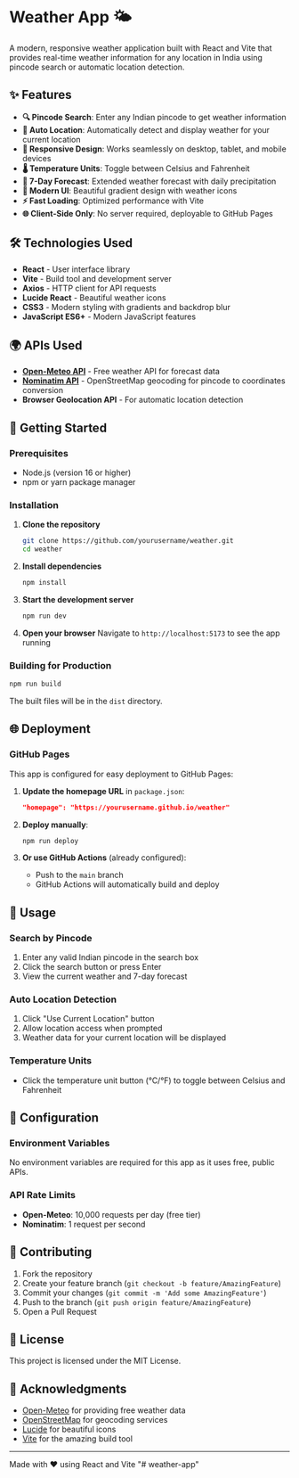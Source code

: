 # Weather App 🌤️

A modern, responsive weather application built with React and Vite that provides real-time weather information for any location in India using pincode search or automatic location detection.

## ✨ Features

- **🔍 Pincode Search**: Enter any Indian pincode to get weather information
- **📍 Auto Location**: Automatically detect and display weather for your current location
- **📱 Responsive Design**: Works seamlessly on desktop, tablet, and mobile devices
- **🌡️ Temperature Units**: Toggle between Celsius and Fahrenheit
- **📅 7-Day Forecast**: Extended weather forecast with daily precipitation
- **🎨 Modern UI**: Beautiful gradient design with weather icons
- **⚡ Fast Loading**: Optimized performance with Vite
- **🌐 Client-Side Only**: No server required, deployable to GitHub Pages

## 🛠️ Technologies Used

- **React** - User interface library
- **Vite** - Build tool and development server
- **Axios** - HTTP client for API requests
- **Lucide React** - Beautiful weather icons
- **CSS3** - Modern styling with gradients and backdrop blur
- **JavaScript ES6+** - Modern JavaScript features

## 🌍 APIs Used

- **[Open-Meteo API](https://open-meteo.com/)** - Free weather API for forecast data
- **[Nominatim API](https://nominatim.openstreetmap.org/)** - OpenStreetMap geocoding for pincode to coordinates conversion
- **Browser Geolocation API** - For automatic location detection

## 🚀 Getting Started

### Prerequisites

- Node.js (version 16 or higher)
- npm or yarn package manager

### Installation

1. **Clone the repository**
   ```bash
   git clone https://github.com/yourusername/weather.git
   cd weather
   ```

2. **Install dependencies**
   ```bash
   npm install
   ```

3. **Start the development server**
   ```bash
   npm run dev
   ```

4. **Open your browser**
   Navigate to `http://localhost:5173` to see the app running

### Building for Production

```bash
npm run build
```

The built files will be in the `dist` directory.

## 🌐 Deployment

### GitHub Pages

This app is configured for easy deployment to GitHub Pages:

1. **Update the homepage URL** in `package.json`:
   ```json
   "homepage": "https://yourusername.github.io/weather"
   ```

2. **Deploy manually**:
   ```bash
   npm run deploy
   ```

3. **Or use GitHub Actions** (already configured):
   - Push to the `main` branch
   - GitHub Actions will automatically build and deploy

## 📱 Usage

### Search by Pincode
1. Enter any valid Indian pincode in the search box
2. Click the search button or press Enter
3. View the current weather and 7-day forecast

### Auto Location Detection
1. Click "Use Current Location" button
2. Allow location access when prompted
3. Weather data for your current location will be displayed

### Temperature Units
- Click the temperature unit button (°C/°F) to toggle between Celsius and Fahrenheit

## 🔧 Configuration

### Environment Variables

No environment variables are required for this app as it uses free, public APIs.

### API Rate Limits

- **Open-Meteo**: 10,000 requests per day (free tier)
- **Nominatim**: 1 request per second

## 🤝 Contributing

1. Fork the repository
2. Create your feature branch (`git checkout -b feature/AmazingFeature`)
3. Commit your changes (`git commit -m 'Add some AmazingFeature'`)
4. Push to the branch (`git push origin feature/AmazingFeature`)
5. Open a Pull Request

## 📄 License

This project is licensed under the MIT License.

## 🙏 Acknowledgments

- [Open-Meteo](https://open-meteo.com/) for providing free weather data
- [OpenStreetMap](https://www.openstreetmap.org/) for geocoding services
- [Lucide](https://lucide.dev/) for beautiful icons
- [Vite](https://vitejs.dev/) for the amazing build tool

---

Made with ❤️ using React and Vite
"# weather-app" 
